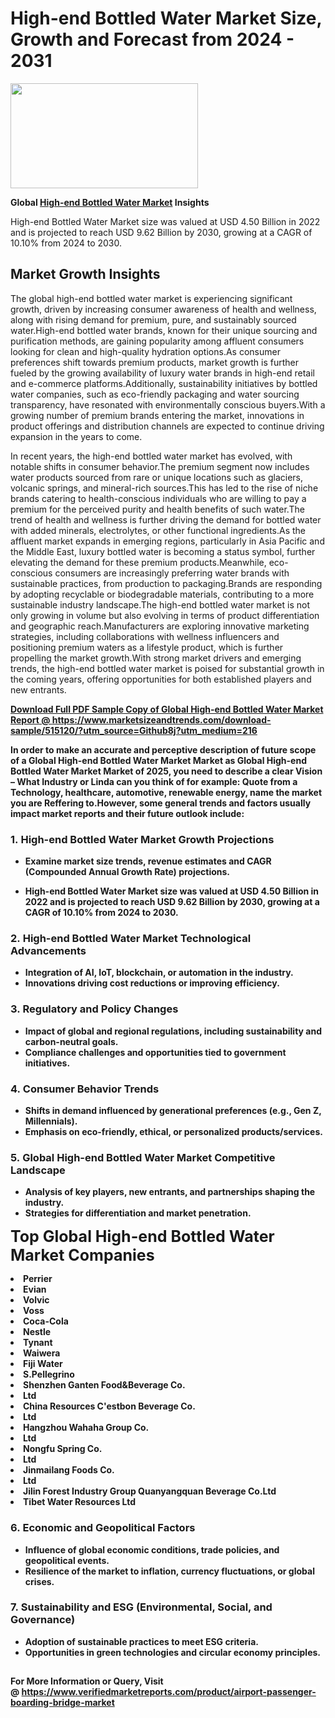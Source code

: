 <H1>High-end Bottled Water Market Size, Growth and Forecast from 2024 - 2031</H1><img class="aligncenter size-medium wp-image-584254" src="https://thirdeyenews.in/wp-content/uploads/2024/09/Global-Market-Research-300x168.jpeg" alt="" width="300" height="168" /><p><strong>Global&nbsp;<a href="https://www.marketsizeandtrends.com/download-sample/515120/?utm_source=Github8j?utm_medium=216">High-end Bottled Water Market</a> Insights</strong></p><p>High-end Bottled Water Market size was valued at USD 4.50 Billion in 2022 and is projected to reach USD 9.62 Billion by 2030, growing at a CAGR of 10.10% from 2024 to 2030.</p><p><h2>Market Growth Insights</h2> <p>The global high-end bottled water market is experiencing significant growth, driven by increasing consumer awareness of health and wellness, along with rising demand for premium, pure, and sustainably sourced water.High-end bottled water brands, known for their unique sourcing and purification methods, are gaining popularity among affluent consumers looking for clean and high-quality hydration options.As consumer preferences shift towards premium products, market growth is further fueled by the growing availability of luxury water brands in high-end retail and e-commerce platforms.Additionally, sustainability initiatives by bottled water companies, such as eco-friendly packaging and water sourcing transparency, have resonated with environmentally conscious buyers.With a growing number of premium brands entering the market, innovations in product offerings and distribution channels are expected to continue driving expansion in the years to come.</p> <p><strong><a href="#"></a></strong></p> <p>In recent years, the high-end bottled water market has evolved, with notable shifts in consumer behavior.The premium segment now includes water products sourced from rare or unique locations such as glaciers, volcanic springs, and mineral-rich sources.This has led to the rise of niche brands catering to health-conscious individuals who are willing to pay a premium for the perceived purity and health benefits of such water.The trend of health and wellness is further driving the demand for bottled water with added minerals, electrolytes, or other functional ingredients.As the affluent market expands in emerging regions, particularly in Asia Pacific and the Middle East, luxury bottled water is becoming a status symbol, further elevating the demand for these premium products.Meanwhile, eco-conscious consumers are increasingly preferring water brands with sustainable practices, from production to packaging.Brands are responding by adopting recyclable or biodegradable materials, contributing to a more sustainable industry landscape.The high-end bottled water market is not only growing in volume but also evolving in terms of product differentiation and geographic reach.Manufacturers are exploring innovative marketing strategies, including collaborations with wellness influencers and positioning premium waters as a lifestyle product, which is further propelling the market growth.With strong market drivers and emerging trends, the high-end bottled water market is poised for substantial growth in the coming years, offering opportunities for both established players and new entrants.</p> <p><strong><a href="#"></p><p><span class=""><strong>Download Full PDF Sample Copy of Global High-end Bottled Water Market Report</strong> @ <a href="https://www.marketsizeandtrends.com/download-sample/515120/?utm_source=Github8j?utm_medium=216" target="_blank">https://www.marketsizeandtrends.com/download-sample/515120/?utm_source=Github8j?utm_medium=216</a></span></p><p>In order to make an accurate and perceptive description of future scope of a Global&nbsp;High-end Bottled Water Market Market as Global&nbsp;High-end Bottled Water Market Market of 2025, you need to describe a clear Vision &ndash; What Industry or Linda can you think of for example: Quote from a Technology, healthcare, automotive, renewable energy, name the market you are Reffering to.However, some general trends and factors usually impact market reports and their future outlook include:</p><h3>1.&nbsp;<strong>High-end Bottled Water Market Growth Projections</strong></h3><ul><li>Examine market size trends, revenue estimates and CAGR (Compounded Annual Growth Rate) projections.</li><li><p>High-end Bottled Water Market size was valued at USD 4.50 Billion in 2022 and is projected to reach USD 9.62 Billion by 2030, growing at a CAGR of 10.10% from 2024 to 2030.</p></li></ul><h3>2.&nbsp;<strong>High-end Bottled Water Market Technological Advancements</strong></h3><ul><li>Integration of AI, IoT, blockchain, or automation in the industry.</li><li>Innovations driving cost reductions or improving efficiency.</li></ul><h3>3.&nbsp;<strong>Regulatory and Policy Changes</strong></h3><ul><li>Impact of global and regional regulations, including sustainability and carbon-neutral goals.</li><li>Compliance challenges and opportunities tied to government initiatives.</li></ul><h3>4.&nbsp;<strong>Consumer Behavior Trends</strong></h3><ul><li>Shifts in demand influenced by generational preferences (e.g., Gen Z, Millennials).</li><li>Emphasis on eco-friendly, ethical, or personalized products/services.</li></ul><h3>5.&nbsp;<strong>Global High-end Bottled Water Market Competitive Landscape</strong></h3><ul><li>Analysis of key players, new entrants, and partnerships shaping the industry.</li><li>Strategies for differentiation and market penetration.</li></ul><p data-pm-slice="1 1 []"><span style="color: inherit; font-family: inherit; font-size: 25px;">Top Global High-end Bottled Water Market Companies</span></p><div class="" data-test-id=""><p><li>Perrier</li><li> Evian</li><li> Volvic</li><li> Voss</li><li> Coca-Cola</li><li> Nestle</li><li> Tynant</li><li> Waiwera</li><li> Fiji Water</li><li> S.Pellegrino</li><li> Shenzhen Ganten Food&Beverage Co.</li><li> Ltd</li><li> China Resources C'estbon Beverage Co.</li><li>Ltd</li><li> Hangzhou Wahaha Group Co.</li><li>Ltd</li><li> Nongfu Spring Co.</li><li> Ltd</li><li> Jinmailang Foods Co.</li><li> Ltd</li><li> Jilin Forest Industry Group Quanyangquan Beverage Co.Ltd</li><li> Tibet Water Resources Ltd</li></p></div><h3>6.&nbsp;<strong>Economic and Geopolitical Factors</strong></h3><ul><li>Influence of global economic conditions, trade policies, and geopolitical events.</li><li>Resilience of the market to inflation, currency fluctuations, or global crises.</li></ul><h3>7.&nbsp;<strong>Sustainability and ESG (Environmental, Social, and Governance)</strong></h3><ul><li>Adoption of sustainable practices to meet ESG criteria.</li><li>Opportunities in green technologies and circular economy principles.</li></ul><h2><strong style="font-size: 14px;">For More Information or Query, Visit @&nbsp;</strong><a style="background-color: #ffffff; font-size: 14px;" href="https://www.marketsizeandtrends.com/report/high-end-bottled-water-market/" target="_blank">https://www.verifiedmarketreports.com/product/airport-passenger-boarding-bridge-market</a></h2>